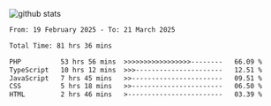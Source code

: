 
![github stats](https://github-readme-stats.vercel.app/api?username=realmahd1&show_icons=true&theme=codeSTACKr&hide_rank=true&count_private=true)

<!--START_SECTION:waka-->

```txt
From: 19 February 2025 - To: 21 March 2025

Total Time: 81 hrs 36 mins

PHP          53 hrs 56 mins  >>>>>>>>>>>>>>>>>--------   66.09 %
TypeScript   10 hrs 12 mins  >>>----------------------   12.51 %
JavaScript   7 hrs 45 mins   >>-----------------------   09.51 %
CSS          5 hrs 18 mins   >>-----------------------   06.50 %
HTML         2 hrs 46 mins   >------------------------   03.39 %
```

<!--END_SECTION:waka-->
